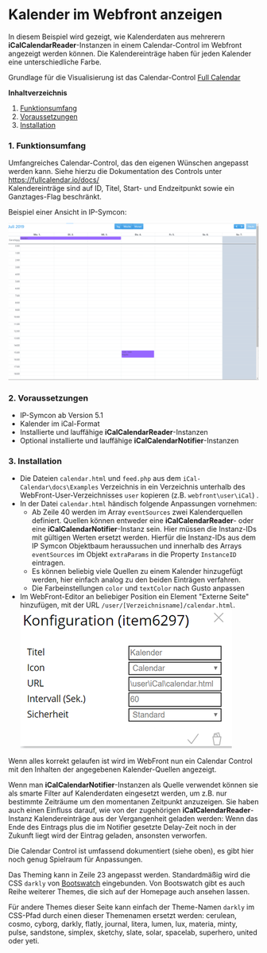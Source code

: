 Kalender im Webfront anzeigen
===

In diesem Beispiel wird gezeigt, wie Kalenderdaten aus mehrerern **iCalCalendarReader**-Instanzen in einem Calendar-Control im Webfront angezeigt werden können. Die Kalendereinträge haben für jeden Kalender eine unterschiedliche Farbe.

Grundlage für die Visualisierung ist das Calendar-Control [Full Calendar](https://fullcalendar.io/)


**Inhaltverzeichnis**

1. [Funktionsumfang](#1-funktionsumfang)
2. [Voraussetzungen](#2-voraussetzungen)
3. [Installation](#3-installation)

### 1. Funktionsumfang

Umfangreiches Calendar-Control, das den eigenen Wünschen angepasst werden kann. Siehe hierzu die Dokumentation des Controls unter https://fullcalendar.io/docs/  
Kalendereinträge sind auf ID, Titel, Start- und Endzeitpunkt sowie ein Ganztages-Flag beschränkt.

Beispiel einer Ansicht in IP-Symcon:

![image](Kalender_Control.png)


### 2. Voraussetzungen

- IP-Symcon ab Version 5.1
- Kalender im iCal-Format
- Installierte und lauffähige **iCalCalendarReader**-Instanzen
- Optional installierte und lauffähige **iCalCalendarNotifier**-Instanzen


### 3. Installation

* Die Dateien `calendar.html` und `feed.php` aus dem `iCal-Calendar\docs\Examples` Verzeichnis in ein Verzeichnis unterhalb des WebFront-User-Verzeichnisses `user` kopieren (z.B. `webfront\user\iCal`) .  
* In der Datei `calendar.html` händisch folgende Anpassungen vornehmen:
  * Ab Zeile 40 werden im Array `eventSources` zwei Kalenderquellen definiert. Quellen können entweder eine **iCalCalendarReader**- oder eine **iCalCalendarNotifier**-Instanz sein. Hier müssen die Instanz-IDs mit gültigen Werten ersetzt werden. Hierfür die Instanz-IDs aus dem IP Symcon Objektbaum heraussuchen und innerhalb des Arrays `eventSources` im Objekt `extraParams` in die Property `InstanceID` eintragen.
  * Es können beliebig viele Quellen zu einem Kalender hinzugefügt werden, hier einfach analog zu den beiden Einträgen verfahren.
  * Die Farbeinstellungen `color` und `textColor` nach Gusto anpassen
* Im WebFront-Editor an beliebiger Position ein Element "Externe Seite" hinzufügen, mit der URL `/user/[Verzeichnisname]/calendar.html`.
![image](Webfront_Einbindung.png)  

Wenn alles korrekt gelaufen ist wird im WebFront nun ein Calendar Control mit den Inhalten der angegebenen Kalender-Quellen angezeigt.  

Wenn man **iCalCalendarNotifier**-Instanzen als Quelle verwendet können sie als smarte Filter auf Kalenderdaten eingesetzt werden, um z.B. nur bestimmte Zeiträume um den momentanen Zeitpunkt anzuzeigen. Sie haben auch einen Einfluss darauf, wie von der zugehörigen **iCalCalendarReader**-Instanz Kalendereinträge aus der Vergangenheit geladen werden: Wenn das Ende des Eintrags plus die im Notifier gesetzte Delay-Zeit noch in der Zukunft liegt wird der Eintrag geladen, ansonsten verworfen.  

Die Calendar Control ist umfassend dokumentiert (siehe oben), es gibt hier noch genug Spielraum für Anpassungen.  

Das Theming kann in Zeile 23 angepasst werden. 
Standardmäßig wird die CSS `darkly` von [Bootswatch](https://bootswatch.com/) eingebunden.
Von Bootswatch gibt es auch Reihe weiterer Themes, die sich auf der Homepage auch ansehen lassen.

Für andere Themes dieser Seite kann einfach der Theme-Namen `darkly` im CSS-Pfad durch einen dieser Themenamen ersetzt werden:
cerulean, cosmo, cyborg, darkly, flatly, journal, litera, lumen, lux, materia, minty, pulse, sandstone, simplex, sketchy, slate, solar, spacelab, superhero, united oder yeti.
